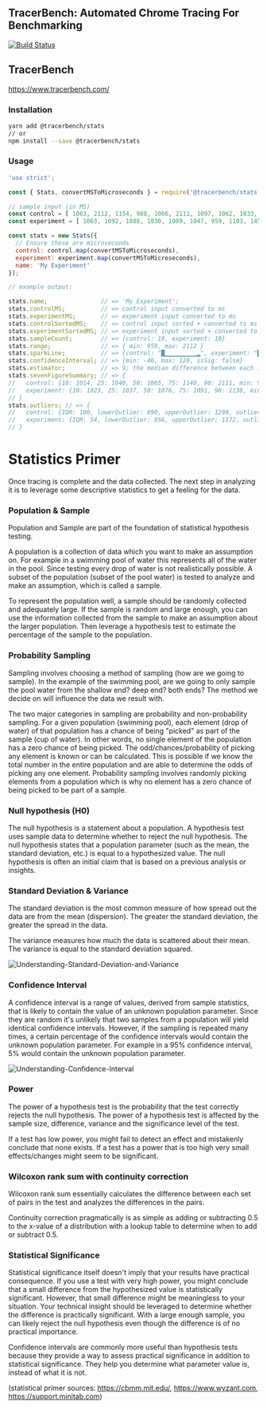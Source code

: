 ## TracerBench: Automated Chrome Tracing For Benchmarking

[![Build Status](https://travis-ci.org/TracerBench/tracerbench.svg?branch=master)](https://travis-ci.org/TracerBench/tracerbench)

## TracerBench
https://www.tracerbench.com/

### Installation

```sh
yarn add @tracerbench/stats
// or
npm install --save @tracerbench/stats
```

### Usage

```js
'use strict';

const { Stats, convertMSToMicroseconds } = require('@tracerbench/stats');

// sample input (in MS)
const control = [ 1063, 2112, 1154, 988, 1066, 2111, 1097, 1062, 1033, 1017];
const experiment = [ 1063, 1092, 1088, 1030, 1089, 1047, 959, 1103, 1453, 1034];

const stats = new Stats({
  // Ensure these are microseconds
  control: control.map(convertMSToMicroseconds),
  experiment: experiment.map(convertMSToMicroseconds),
  name: 'My Experiment'
});

// example output:

stats.name;               // => 'My Experiment';
stats.controlMS;          // => control input converted to ms
stats.experimentMS;       // => experiment input converted to ms
stats.controlSortedMS;    // => control input sorted + converted to ms
stats.experimentSortedMS; // => experiment input sorted + converted to ms
stats.sampleCount;        // => {control: 10, experiment: 10}
stats.range;              // => { min: 959, max: 2112 }
stats.sparkLine;          // => {control: "█▁▁▁▁▁▁▁▁▁▂", experiment: "█▁▁▁▁▁▁▁▁▁▁"}
stats.confidenceInterval; // => {min: -46, max: 120, isSig: false}
stats.estimator;          // => 9; the median difference between each input pairing (control vs experiment).
stats.sevenFigureSummary; // => {
//   control: {10: 1014, 25: 1040, 50: 1065, 75: 1140, 90: 2111, min: 988, max: 2112}
//   experiment: {10: 1023, 25: 1037, 50: 1076, 75: 1091, 90: 1138, min: 959, max: 1453}
// }
stats.outliers; // => {
//   control: {IQR: 100, lowerOutlier: 890, upperOutlier: 1290, outliers: Array(2)}
//   experiment: {IQR: 54, lowerOutlier: 956, upperOutlier: 1172, outliers: Array(1)}
// }
```

# Statistics Primer

Once tracing is complete and the data collected. The next step in analyzing it is to leverage some descriptive statistics to get a feeling for the data.

### Population & Sample

Population and Sample are part of the foundation of statistical hypothesis testing.

A population is a collection of data which you want to make an assumption on. For example in a swimming pool of water this represents all of the water in the pool. Since testing every drop of water is not realistically possible. A subset of the population (subset of the pool water) is tested to analyze and make an assumption, which is called a sample.

To represent the population well, a sample should be randomly collected and adequately large. If the sample is random and large enough, you can use the information collected from the sample to make an assumption about the larger population. Then leverage a hypothesis test to estimate the percentage of the sample to the population.

### Probability Sampling

Sampling involves choosing a method of sampling (how are we going to sample). In the example of the swimming pool, are we going to only sample the pool water from the shallow end? deep end? both ends? The method we decide on will influence the data we result with.

The two major categories in sampling are probability and non-probability sampling. For a given population (swimming pool), each element (drop of water) of that population has a chance of being "picked" as part of the sample (cup of water). In other words, no single element of the population has a zero chance of being picked. The odd/chances/probability of picking any element is known or can be calculated. This is possible if we know the total number in the entire population and are able to determine the odds of picking any one element. Probability sampling involves randomly picking elements from a population which is why no element has a zero chance of being picked to be part of a sample.

### Null hypothesis (H0)

The null hypothesis is a statement about a population. A hypothesis test uses sample data to determine whether to reject the null hypothesis. The null hypothesis states that a population parameter (such as the mean, the standard deviation, etc.) is equal to a hypothesized value. The null hypothesis is often an initial claim that is based on a previous analysis or insights.

### Standard Deviation & Variance

The standard deviation is the most common measure of how spread out the data are from the mean (dispersion). The greater the standard deviation, the greater the spread in the data.

The variance measures how much the data is scattered about their mean. The variance is equal to the standard deviation squared.

![Understanding-Standard-Deviation-and-Variance](https://github.com/TracerBench/tracerbench/blob/master/docs/std-deviation.png)

### Confidence Interval

A confidence interval is a range of values, derived from sample statistics, that is likely to contain the value of an unknown population parameter. Since they are random it's unlikely that two samples from a population will yield identical confidence intervals. However, if the sampling is repeated many times, a certain percentage of the confidence intervals would contain the unknown population parameter. For example in a 95% confidence interval, 5% would contain the unknown population parameter.

![Understanding-Confidence-Interval](https://github.com/TracerBench/tracerbench/blob/master/docs/c-interval.png)

### Power

The power of a hypothesis test is the probability that the test correctly rejects the null hypothesis. The power of a hypothesis test is affected by the sample size, difference, variance and the significance level of the test.

If a test has low power, you might fail to detect an effect and mistakenly conclude that none exists. If a test has a power that is too high very small effects/changes might seem to be significant.

### Wilcoxon rank sum with continuity correction

Wilcoxon rank sum essentially calculates the difference between each set of pairs in the test and analyzes the differences in the pairs.

Continuity correction pragmatically is as simple as adding or subtracting 0.5 to the x-value of a distribution with a lookup table to determine when to add or subtract 0.5.

### Statistical Significance

Statistical significance itself doesn't imply that your results have practical consequence. If you use a test with very high power, you might conclude that a small difference from the hypothesized value is statistically significant. However, that small difference might be meaningless to your situation. Your technical insight should be leveraged to determine whether the difference is practically significant. With a large enough sample, you can likely reject the null hypothesis even though the difference is of no practical importance.

Confidence intervals are commonly more useful than hypothesis tests because they provide a way to assess practical significance in addition to statistical significance. They help you determine what parameter value is, instead of what it is not.

(statistical primer sources: https://cbmm.mit.edu/, https://www.wyzant.com, https://support.minitab.com)
